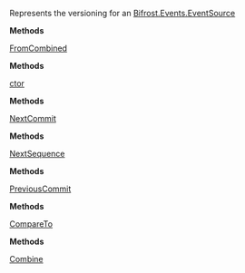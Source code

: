 Represents the versioning for an [Bifrost.Events.EventSource](Bifrost.Events.EventSource)

**Methods**

[FromCombined](Bifrost.Events.EventSourceVersion.FromCombined)


**Methods**

[ctor](Bifrost.Events.EventSourceVersion.ctor)


**Methods**

[NextCommit](Bifrost.Events.EventSourceVersion.NextCommit)


**Methods**

[NextSequence](Bifrost.Events.EventSourceVersion.NextSequence)


**Methods**

[PreviousCommit](Bifrost.Events.EventSourceVersion.PreviousCommit)


**Methods**

[CompareTo](Bifrost.Events.EventSourceVersion.CompareTo)


**Methods**

[Combine](Bifrost.Events.EventSourceVersion.Combine)
